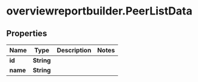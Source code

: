 # overviewreportbuilder.PeerListData

## Properties

Name | Type | Description | Notes
------------ | ------------- | ------------- | -------------
**id** | **String** |  | 
**name** | **String** |  | 


